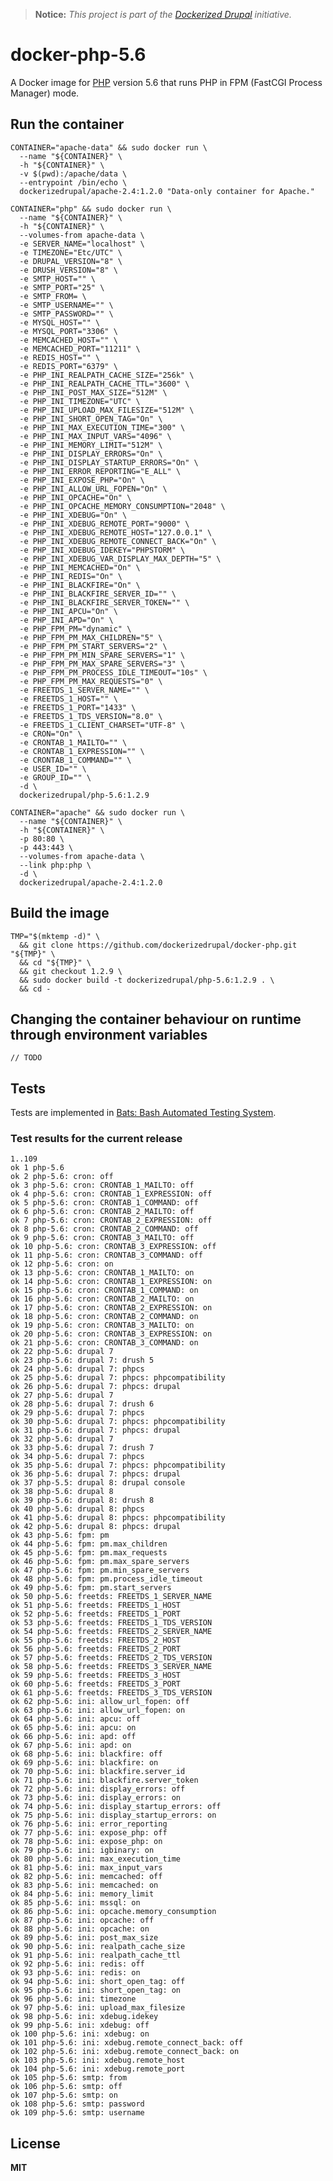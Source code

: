 > **Notice:** *This project is part of the [Dockerized Drupal](https://dockerizedrupal.com/) initiative.*

# docker-php-5.6

A Docker image for [PHP](http://php.net/) version 5.6 that runs PHP in FPM (FastCGI Process Manager) mode.

## Run the container

    CONTAINER="apache-data" && sudo docker run \
      --name "${CONTAINER}" \
      -h "${CONTAINER}" \
      -v $(pwd):/apache/data \
      --entrypoint /bin/echo \
      dockerizedrupal/apache-2.4:1.2.0 "Data-only container for Apache."

    CONTAINER="php" && sudo docker run \
      --name "${CONTAINER}" \
      -h "${CONTAINER}" \
      --volumes-from apache-data \
      -e SERVER_NAME="localhost" \
      -e TIMEZONE="Etc/UTC" \
      -e DRUPAL_VERSION="8" \
      -e DRUSH_VERSION="8" \
      -e SMTP_HOST="" \
      -e SMTP_PORT="25" \
      -e SMTP_FROM= \
      -e SMTP_USERNAME="" \
      -e SMTP_PASSWORD="" \
      -e MYSQL_HOST="" \
      -e MYSQL_PORT="3306" \
      -e MEMCACHED_HOST="" \
      -e MEMCACHED_PORT="11211" \
      -e REDIS_HOST="" \
      -e REDIS_PORT="6379" \
      -e PHP_INI_REALPATH_CACHE_SIZE="256k" \
      -e PHP_INI_REALPATH_CACHE_TTL="3600" \
      -e PHP_INI_POST_MAX_SIZE="512M" \
      -e PHP_INI_TIMEZONE="UTC" \
      -e PHP_INI_UPLOAD_MAX_FILESIZE="512M" \
      -e PHP_INI_SHORT_OPEN_TAG="On" \
      -e PHP_INI_MAX_EXECUTION_TIME="300" \
      -e PHP_INI_MAX_INPUT_VARS="4096" \
      -e PHP_INI_MEMORY_LIMIT="512M" \
      -e PHP_INI_DISPLAY_ERRORS="On" \
      -e PHP_INI_DISPLAY_STARTUP_ERRORS="On" \
      -e PHP_INI_ERROR_REPORTING="E_ALL" \
      -e PHP_INI_EXPOSE_PHP="On" \
      -e PHP_INI_ALLOW_URL_FOPEN="On" \
      -e PHP_INI_OPCACHE="On" \
      -e PHP_INI_OPCACHE_MEMORY_CONSUMPTION="2048" \
      -e PHP_INI_XDEBUG="On" \
      -e PHP_INI_XDEBUG_REMOTE_PORT="9000" \
      -e PHP_INI_XDEBUG_REMOTE_HOST="127.0.0.1" \
      -e PHP_INI_XDEBUG_REMOTE_CONNECT_BACK="On" \
      -e PHP_INI_XDEBUG_IDEKEY="PHPSTORM" \
      -e PHP_INI_XDEBUG_VAR_DISPLAY_MAX_DEPTH="5" \
      -e PHP_INI_MEMCACHED="On" \
      -e PHP_INI_REDIS="On" \
      -e PHP_INI_BLACKFIRE="On" \
      -e PHP_INI_BLACKFIRE_SERVER_ID="" \
      -e PHP_INI_BLACKFIRE_SERVER_TOKEN="" \
      -e PHP_INI_APCU="On" \
      -e PHP_INI_APD="On" \
      -e PHP_FPM_PM="dynamic" \
      -e PHP_FPM_PM_MAX_CHILDREN="5" \
      -e PHP_FPM_PM_START_SERVERS="2" \
      -e PHP_FPM_PM_MIN_SPARE_SERVERS="1" \
      -e PHP_FPM_PM_MAX_SPARE_SERVERS="3" \
      -e PHP_FPM_PM_PROCESS_IDLE_TIMEOUT="10s" \
      -e PHP_FPM_PM_MAX_REQUESTS="0" \
      -e FREETDS_1_SERVER_NAME="" \
      -e FREETDS_1_HOST="" \
      -e FREETDS_1_PORT="1433" \
      -e FREETDS_1_TDS_VERSION="8.0" \
      -e FREETDS_1_CLIENT_CHARSET="UTF-8" \
      -e CRON="On" \
      -e CRONTAB_1_MAILTO="" \
      -e CRONTAB_1_EXPRESSION="" \
      -e CRONTAB_1_COMMAND="" \
      -e USER_ID="" \
      -e GROUP_ID="" \
      -d \
      dockerizedrupal/php-5.6:1.2.9

    CONTAINER="apache" && sudo docker run \
      --name "${CONTAINER}" \
      -h "${CONTAINER}" \
      -p 80:80 \
      -p 443:443 \
      --volumes-from apache-data \
      --link php:php \
      -d \
      dockerizedrupal/apache-2.4:1.2.0
      
## Build the image

    TMP="$(mktemp -d)" \
      && git clone https://github.com/dockerizedrupal/docker-php.git "${TMP}" \
      && cd "${TMP}" \
      && git checkout 1.2.9 \
      && sudo docker build -t dockerizedrupal/php-5.6:1.2.9 . \
      && cd -

## Changing the container behaviour on runtime through environment variables

    // TODO

## Tests

Tests are implemented in [Bats: Bash Automated Testing System](https://github.com/sstephenson/bats).

### Test results for the current release

    1..109
    ok 1 php-5.6
    ok 2 php-5.6: cron: off
    ok 3 php-5.6: cron: CRONTAB_1_MAILTO: off
    ok 4 php-5.6: cron: CRONTAB_1_EXPRESSION: off
    ok 5 php-5.6: cron: CRONTAB_1_COMMAND: off
    ok 6 php-5.6: cron: CRONTAB_2_MAILTO: off
    ok 7 php-5.6: cron: CRONTAB_2_EXPRESSION: off
    ok 8 php-5.6: cron: CRONTAB_2_COMMAND: off
    ok 9 php-5.6: cron: CRONTAB_3_MAILTO: off
    ok 10 php-5.6: cron: CRONTAB_3_EXPRESSION: off
    ok 11 php-5.6: cron: CRONTAB_3_COMMAND: off
    ok 12 php-5.6: cron: on
    ok 13 php-5.6: cron: CRONTAB_1_MAILTO: on
    ok 14 php-5.6: cron: CRONTAB_1_EXPRESSION: on
    ok 15 php-5.6: cron: CRONTAB_1_COMMAND: on
    ok 16 php-5.6: cron: CRONTAB_2_MAILTO: on
    ok 17 php-5.6: cron: CRONTAB_2_EXPRESSION: on
    ok 18 php-5.6: cron: CRONTAB_2_COMMAND: on
    ok 19 php-5.6: cron: CRONTAB_3_MAILTO: on
    ok 20 php-5.6: cron: CRONTAB_3_EXPRESSION: on
    ok 21 php-5.6: cron: CRONTAB_3_COMMAND: on
    ok 22 php-5.6: drupal 7
    ok 23 php-5.6: drupal 7: drush 5
    ok 24 php-5.6: drupal 7: phpcs
    ok 25 php-5.6: drupal 7: phpcs: phpcompatibility
    ok 26 php-5.6: drupal 7: phpcs: drupal
    ok 27 php-5.6: drupal 7
    ok 28 php-5.6: drupal 7: drush 6
    ok 29 php-5.6: drupal 7: phpcs
    ok 30 php-5.6: drupal 7: phpcs: phpcompatibility
    ok 31 php-5.6: drupal 7: phpcs: drupal
    ok 32 php-5.6: drupal 7
    ok 33 php-5.6: drupal 7: drush 7
    ok 34 php-5.6: drupal 7: phpcs
    ok 35 php-5.6: drupal 7: phpcs: phpcompatibility
    ok 36 php-5.6: drupal 7: phpcs: drupal
    ok 37 php-5.5: drupal 8: drupal console
    ok 38 php-5.6: drupal 8
    ok 39 php-5.6: drupal 8: drush 8
    ok 40 php-5.6: drupal 8: phpcs
    ok 41 php-5.6: drupal 8: phpcs: phpcompatibility
    ok 42 php-5.6: drupal 8: phpcs: drupal
    ok 43 php-5.6: fpm: pm
    ok 44 php-5.6: fpm: pm.max_children
    ok 45 php-5.6: fpm: pm.max_requests
    ok 46 php-5.6: fpm: pm.max_spare_servers
    ok 47 php-5.6: fpm: pm.min_spare_servers
    ok 48 php-5.6: fpm: pm.process_idle_timeout
    ok 49 php-5.6: fpm: pm.start_servers
    ok 50 php-5.6: freetds: FREETDS_1_SERVER_NAME
    ok 51 php-5.6: freetds: FREETDS_1_HOST
    ok 52 php-5.6: freetds: FREETDS_1_PORT
    ok 53 php-5.6: freetds: FREETDS_1_TDS_VERSION
    ok 54 php-5.6: freetds: FREETDS_2_SERVER_NAME
    ok 55 php-5.6: freetds: FREETDS_2_HOST
    ok 56 php-5.6: freetds: FREETDS_2_PORT
    ok 57 php-5.6: freetds: FREETDS_2_TDS_VERSION
    ok 58 php-5.6: freetds: FREETDS_3_SERVER_NAME
    ok 59 php-5.6: freetds: FREETDS_3_HOST
    ok 60 php-5.6: freetds: FREETDS_3_PORT
    ok 61 php-5.6: freetds: FREETDS_3_TDS_VERSION
    ok 62 php-5.6: ini: allow_url_fopen: off
    ok 63 php-5.6: ini: allow_url_fopen: on
    ok 64 php-5.6: ini: apcu: off
    ok 65 php-5.6: ini: apcu: on
    ok 66 php-5.6: ini: apd: off
    ok 67 php-5.6: ini: apd: on
    ok 68 php-5.6: ini: blackfire: off
    ok 69 php-5.6: ini: blackfire: on
    ok 70 php-5.6: ini: blackfire.server_id
    ok 71 php-5.6: ini: blackfire.server_token
    ok 72 php-5.6: ini: display_errors: off
    ok 73 php-5.6: ini: display_errors: on
    ok 74 php-5.6: ini: display_startup_errors: off
    ok 75 php-5.6: ini: display_startup_errors: on
    ok 76 php-5.6: ini: error_reporting
    ok 77 php-5.6: ini: expose_php: off
    ok 78 php-5.6: ini: expose_php: on
    ok 79 php-5.6: ini: igbinary: on
    ok 80 php-5.6: ini: max_execution_time
    ok 81 php-5.6: ini: max_input_vars
    ok 82 php-5.6: ini: memcached: off
    ok 83 php-5.6: ini: memcached: on
    ok 84 php-5.6: ini: memory_limit
    ok 85 php-5.6: ini: mssql: on
    ok 86 php-5.6: ini: opcache.memory_consumption
    ok 87 php-5.6: ini: opcache: off
    ok 88 php-5.6: ini: opcache: on
    ok 89 php-5.6: ini: post_max_size
    ok 90 php-5.6: ini: realpath_cache_size
    ok 91 php-5.6: ini: realpath_cache_ttl
    ok 92 php-5.6: ini: redis: off
    ok 93 php-5.6: ini: redis: on
    ok 94 php-5.6: ini: short_open_tag: off
    ok 95 php-5.6: ini: short_open_tag: on
    ok 96 php-5.6: ini: timezone
    ok 97 php-5.6: ini: upload_max_filesize
    ok 98 php-5.6: ini: xdebug.idekey
    ok 99 php-5.6: ini: xdebug: off
    ok 100 php-5.6: ini: xdebug: on
    ok 101 php-5.6: ini: xdebug.remote_connect_back: off
    ok 102 php-5.6: ini: xdebug.remote_connect_back: on
    ok 103 php-5.6: ini: xdebug.remote_host
    ok 104 php-5.6: ini: xdebug.remote_port
    ok 105 php-5.6: smtp: from
    ok 106 php-5.6: smtp: off
    ok 107 php-5.6: smtp: on
    ok 108 php-5.6: smtp: password
    ok 109 php-5.6: smtp: username

## License

**MIT**

